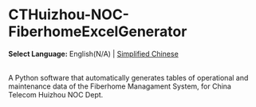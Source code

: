 # CTHuizhou-NOC-FiberhomeExcelGenerator


**Select Language:** English(N/A) | [Simplified Chinese](https://github.com/marc0cheung/CTHuizhou-NOC-FiberhomeExcelGenerator/blob/main/README_SimplifiedCN.md)

<br>
A Python software that automatically generates tables of operational and maintenance data of the Fiberhome Managament System, for China Telecom Huizhou NOC Dept.
